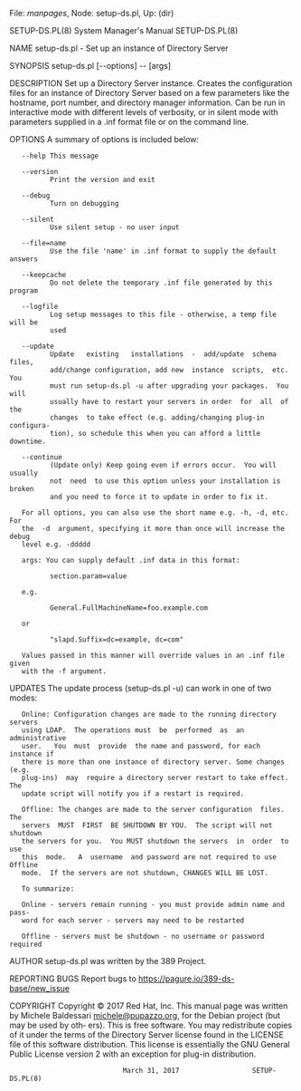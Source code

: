 File: *manpages*,  Node: setup-ds.pl,  Up: (dir)

SETUP-DS.PL(8)              System Manager's Manual             SETUP-DS.PL(8)



NAME
       setup-ds.pl - Set up an instance of Directory Server

SYNOPSIS
       setup-ds.pl [--options] -- [args]

DESCRIPTION
       Set  up  a  Directory Server instance.  Creates the configuration files
       for an instance of Directory Server based on a few parameters like  the
       hostname,  port  number, and directory manager information.  Can be run
       in interactive mode with different levels of verbosity,  or  in  silent
       mode  with  parameters supplied in a .inf format file or on the command
       line.

OPTIONS
       A summary of options is included below:

       --help This message

       --version
              Print the version and exit

       --debug
              Turn on debugging

       --silent
              Use silent setup - no user input

       --file=name
              Use the file 'name' in .inf format to supply the default answers

       --keepcache
              Do not delete the temporary .inf file generated by this program

       --logfile
              Log setup messages to this file - otherwise, a temp file will be
              used

       --update
              Update   existing   installations  -  add/update  schema  files,
              add/change configuration, add new  instance  scripts,  etc.  You
              must run setup-ds.pl -u after upgrading your packages.  You will
              usually have to restart your servers in order  for  all  of  the
              changes  to take effect (e.g. adding/changing plug-in configura‐
              tion), so schedule this when you can afford a little downtime.

       --continue
              (Update only) Keep going even if errors occur.  You will usually
              not  need  to use this option unless your installation is broken
              and you need to force it to update in order to fix it.

       For all options, you can also use the short name e.g. -h, -d, etc.  For
       the  -d  argument, specifying it more than once will increase the debug
       level e.g. -ddddd

       args: You can supply default .inf data in this format:

              section.param=value

       e.g.

              General.FullMachineName=foo.example.com

       or

              "slapd.Suffix=dc=example, dc=com"

       Values passed in this manner will override values in an .inf file given
       with the -f argument.

UPDATES
       The update process (setup-ds.pl -u) can work in one of two modes:

       Online: Configuration changes are made to the running directory servers
       using LDAP.  The operations must  be  performed  as  an  administrative
       user.   You  must  provide  the name and password, for each instance if
       there is more than one instance of directory server. Some changes (e.g.
       plug-ins)  may  require a directory server restart to take effect.  The
       update script will notify you if a restart is required.

       Offline: The changes are made to the server configuration  files.   The
       servers  MUST  FIRST  BE SHUTDOWN BY YOU.  The script will not shutdown
       the servers for you.  You MUST shutdown the servers  in  order  to  use
       this  mode.   A  username  and password are not required to use Offline
       mode.  If the servers are not shutdown, CHANGES WILL BE LOST.

       To summarize:

       Online - servers remain running - you must provide admin name and pass‐
       word for each server - servers may need to be restarted

       Offline - servers must be shutdown - no username or password required

AUTHOR
       setup-ds.pl was written by the 389 Project.

REPORTING BUGS
       Report bugs to https://pagure.io/389-ds-base/new_issue

COPYRIGHT
       Copyright © 2017 Red Hat, Inc.
       This    manual    page    was    written    by    Michele    Baldessari
       <michele@pupazzo.org>, for the Debian project (but may be used by  oth‐
       ers).
       This  is  free  software.   You may redistribute copies of it under the
       terms of the Directory Server license found in the LICENSE file of this
       software  distribution.   This  license  is essentially the GNU General
       Public License version 2 with an exception for plug-in distribution.



                                March 31, 2017                  SETUP-DS.PL(8)

